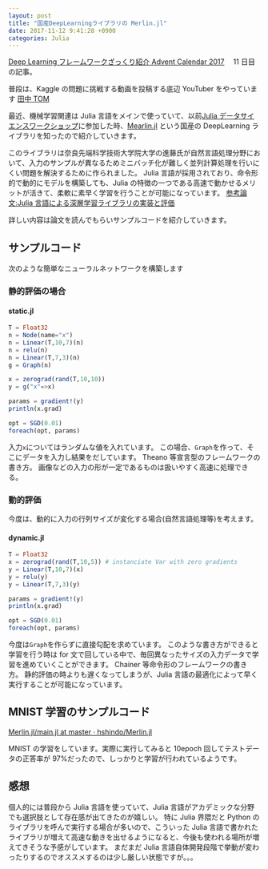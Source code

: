 ```yaml
---
layout: post
title: "国産DeepLearningライブラリの Merlin.jl"
date: 2017-11-12 9:41:28 +0900
categories: Julia
---
```


[Deep Learning フレームワークざっくり紹介 Advent Calendar 2017](https://qiita.com/advent-calendar/2017/deep-learning-frameworks)　 11 日目の記事。

普段は、Kaggle の問題に挑戦する動画を投稿する底辺 YouTuber をやっています [田中 TOM](https://www.youtube.com/channel/UCWXXSB94_CUAYD7XgdLzvBg)

最近、機械学習関連は Julia 言語をメインで使っていて、以前[Julia データサイエンスワークショップ](https://data-refinement.connpass.com/event/70804/)に参加した時、[Mearlin.jl](https://github.com/hshindo/Merlin.jl) という国産の DeepLearning ライブラリを知ったので紹介していきます。

このライブラリは奈良先端科学技術大学院大学の進藤氏が自然言語処理分野において、入力のサンプルが異なるためミニバッチ化が難しく並列計算処理を行いにくい問題を解決するために作られました。
Julia 言語が採用されており、命令形的で動的にモデルを構築しても、Julia の特徴の一つである高速で動かせるメリットが活きて、柔軟に素早く学習を行うことが可能になっています。
[参考論文:Julia 言語による深層学習ライブラリの実装と評価](https://kaigi.org/jsai/webprogram/2016/pdf/732.pdf)

詳しい内容は論文を読んでもらいサンプルコードを紹介していきます。

## サンプルコード

次のような簡単なニューラルネットワークを構築します

<amp-img src="https://blog.regonn.tokyo/images/2017-11-12.png" alt="" width="292px" height="506px" layout="fixed" ></amp-img>

### 静的評価の場合

#### static.jl

```julia
T = Float32
n = Node(name="x")
n = Linear(T,10,7)(n)
n = relu(n)
n = Linear(T,7,3)(n)
g = Graph(n)

x = zerograd(rand(T,10,10))
y = g("x"=>x)

params = gradient!(y)
println(x.grad)

opt = SGD(0.01)
foreach(opt, params)
```

入力`x`についてはランダムな値を入れています。
この場合、`Graph`を作って、そこにデータを入力し結果をだしています。
Theano 等宣言型のフレームワークの書き方。
画像などの入力の形が一定であるものは扱いやすく高速に処理できる。

### 動的評価

今度は、動的に入力の行列サイズが変化する場合(自然言語処理等)を考えます。

#### dynamic.jl

```julia
T = Float32
x = zerograd(rand(T,10,5)) # instanciate Var with zero gradients
y = Linear(T,10,7)(x)
y = relu(y)
y = Linear(T,7,3)(y)

params = gradient!(y)
println(x.grad)

opt = SGD(0.01)
foreach(opt, params)
```

今度は`Graph`を作らずに直接勾配を求めています。
このような書き方ができると学習を行う時は for 文で回している中で、毎回異なったサイズの入力データで学習を進めていくことができます。
Chainer 等命令形のフレームワークの書き方。
静的評価の時よりも遅くなってしまうが、Julia 言語の最適化によって早く実行することが可能になっています。

## MNIST 学習のサンプルコード

[Merlin\.jl/main\.jl at master · hshindo/Merlin\.jl](https://github.com/hshindo/Merlin.jl/blob/master/examples/mnist/main.jl)

MNIST の学習をしています。実際に実行してみると 10epoch 回してテストデータの正答率が 97%だったので、しっかりと学習が行われているようです。

## 感想

個人的には普段から Julia 言語を使っていて、Julia 言語がアカデミックな分野でも選択肢として存在感が出てきたのが嬉しい。
特に Julia 界隈だと Python のライブラリを呼んで実行する場合が多いので、こういった Julia 言語で書かれたライブラリが増えて高速な動きを出せるようになると、今後も使われる場所が増えてきそうな予感がしています。
まだまだ Julia 言語自体開発段階で挙動が変わったりするのでオススメするのは少し厳しい状態ですが。。。
